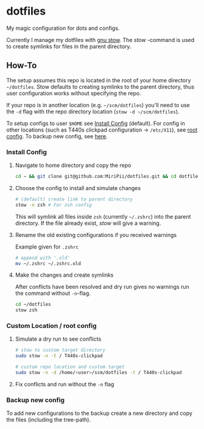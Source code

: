 # dotfiles

My magic configuration for dots and configs.

Currently I manage my dotfiles with [gnu stow](http://www.gnu.org/software/stow/).
The *stow* -command is used to create symlinks for files in the parent directory.

## How-To

The setup assumes this repo is located in the root of your home directory `~/dotfiles`.
Stow defaults to creating symlinks to the parent directory, thus user configuration works without specifying the repo.

If your repo is in another location (e.g. `~/scm/dotfiles`) you'll need to use the `-d` flag with the repo directory location (`stow -d ~/scm/dotfiles`).

To setup configs to user `$HOME` see [Install Config](#install-config) (default).
For config in other locations (such as T440s clickpad configuration -> `/etc/X11`), see [root config](#custom-location--root-config).
To backup new config, see [here](#backup-new-config).

### Install Config

1. Navigate to home directory and copy the repo

    ```bash
    cd ~ && git clone git@github.com:MiriPii/dotfiles.git && cd dotfiles
    ```
2. Choose the config to install and simulate changes
 
   ```bash
   # (default) create link to parent directory
   stow -n zsh # For zsh config
   ```
   This will symlink all files inside `zsh` (currently `~/.zshrc`) into the parent directory.
   If the file already exist, *stow* will give a warning. 

3. Rename the old existing configurations if you received warnings
   
   Example given for `.zshrc`

    ```bash
    # append with '.old'
    mv ~/.zshrc ~/.zshrc.old
    ```

4. Make the changes and create symlinks

    After conflicts have been resolved and dry run gives no warnings run the command without `-n`-flag.

    ```bash
    cd ~/dotfiles
    stow zsh
    ```


### Custom Location / root config

1. Simulate a dry run to see conflicts
    ```bash
    # stow to custom target directory
    sudo stow -n -t / T440s-clickpad

    # custom repo location and custom target
    sudo stow -n -d /home/<user>/scm/dotfiles -t / T440s-clickpad
    ```

2. Fix conflicts and run without the `-n` flag

### Backup new config

To add new configurations to the backup create a new directory and copy the files (including the tree-path).
